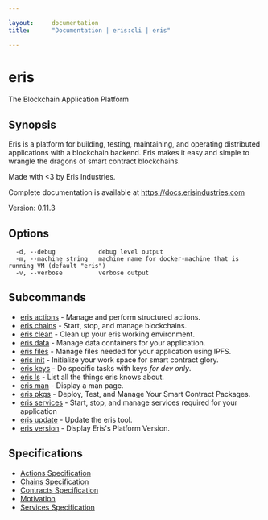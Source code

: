 ```yaml
---

layout:     documentation
title:      "Documentation | eris:cli | eris"

---
```


# eris

The Blockchain Application Platform

## Synopsis

Eris is a platform for building, testing, maintaining, and operating
distributed applications with a blockchain backend. Eris makes it easy
and simple to wrangle the dragons of smart contract blockchains.

Made with <3 by Eris Industries.

Complete documentation is available at https://docs.erisindustries.com

Version:
  0.11.3

## Options

```
  -d, --debug            debug level output
  -m, --machine string   machine name for docker-machine that is running VM (default "eris")
  -v, --verbose          verbose output
```

## Subcommands

* [eris actions](https://docs.erisindustries.com/documentation/eris-cli/0.11.3/eris_actions/)	 - Manage and perform structured actions.
* [eris chains](https://docs.erisindustries.com/documentation/eris-cli/0.11.3/eris_chains/)	 - Start, stop, and manage blockchains.
* [eris clean](https://docs.erisindustries.com/documentation/eris-cli/0.11.3/eris_clean/)	 - Clean up your eris working environment.
* [eris data](https://docs.erisindustries.com/documentation/eris-cli/0.11.3/eris_data/)	 - Manage data containers for your application.
* [eris files](https://docs.erisindustries.com/documentation/eris-cli/0.11.3/eris_files/)	 - Manage files needed for your application using IPFS.
* [eris init](https://docs.erisindustries.com/documentation/eris-cli/0.11.3/eris_init/)	 - Initialize your work space for smart contract glory.
* [eris keys](https://docs.erisindustries.com/documentation/eris-cli/0.11.3/eris_keys/)	 - Do specific tasks with keys *for dev only*.
* [eris ls](https://docs.erisindustries.com/documentation/eris-cli/0.11.3/eris_ls/)	 - List all the things eris knows about.
* [eris man](https://docs.erisindustries.com/documentation/eris-cli/0.11.3/eris_man/)	 - Display a man page.
* [eris pkgs](https://docs.erisindustries.com/documentation/eris-cli/0.11.3/eris_pkgs/)	 - Deploy, Test, and Manage Your Smart Contract Packages.
* [eris services](https://docs.erisindustries.com/documentation/eris-cli/0.11.3/eris_services/)	 - Start, stop, and manage services required for your application
* [eris update](https://docs.erisindustries.com/documentation/eris-cli/0.11.3/eris_update/)	 - Update the eris tool.
* [eris version](https://docs.erisindustries.com/documentation/eris-cli/0.11.3/eris_version/)	 - Display Eris's Platform Version.

## Specifications

* [Actions Specification](https://docs.erisindustries.com/documentation/eris-cli/0.11.3/actions_specification/)
* [Chains Specification](https://docs.erisindustries.com/documentation/eris-cli/0.11.3/chains_specification/)
* [Contracts Specification](https://docs.erisindustries.com/documentation/eris-cli/0.11.3/contracts_specification/)
* [Motivation](https://docs.erisindustries.com/documentation/eris-cli/0.11.3/motivation/)
* [Services Specification](https://docs.erisindustries.com/documentation/eris-cli/0.11.3/services_specification/)

